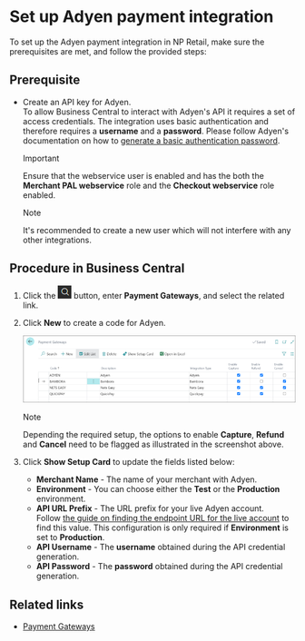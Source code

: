 # Set up Adyen payment integration

To set up the Adyen payment integration in NP Retail, make sure the prerequisites are met, and follow the provided steps:

## Prerequisite

- Create an API key for Adyen.     
     To allow Business Central to interact with Adyen's API it requires a set of access credentials. The integration uses basic authentication
    and therefore requires a **username** and a **password**. Please follow Adyen's documentation on how to [generate a basic authentication password](https://docs.adyen.com/development-resources/api-credentials#basic-authentication).

    > [!Important]
    > Ensure that the webservice user is enabled and has the both the **Merchant PAL webservice** role and the **Checkout webservice** role enabled.

    > [!Note]
    > It's recommended to create a new user which will not interfere with any other integrations.

## Procedure in Business Central

1.	Click the ![Lightbulb that opens the Tell Me feature](../../../../images/Icons/Lightbulb_icon.png "Tell Me what you want to do") button, enter **Payment Gateways**, and select the related link.

2. Click **New** to create a code for Adyen.      

   ![Payment Gateway List](../images/bambora_integration_list.PNG)   

     > [!Note] 
     > Depending the required setup, the options to enable **Capture**, **Refund** and **Cancel** need to be flagged as illustrated in the screenshot above.
 
3.	Click **Show Setup Card** to update the fields listed below:

    - **Merchant Name** - The name of your merchant with Adyen.
    - **Environment** - You can choose either  the **Test** or the **Production** environment.   
    - **API URL Prefix** - The URL prefix for your live Adyen account.     
        Follow [the guide on finding the endpoint URL for the live account](https://help.adyen.com/knowledge/ecommerce-integrations/integrations-basics/how-can-i-find-the-endpoint-url-for-my-live-account) to find this value. This configuration is only required if **Environment** is set to **Production**.
    - **API Username** - The **username** obtained during the API credential generation.
    - **API Password** - The **password** obtained during the API credential generation.

## Related links

- [Payment Gateways](../paymentgateway.md)